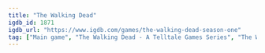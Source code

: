 ```yaml
---
title: "The Walking Dead"
igdb_id: 1871
igdb_url: "https://www.igdb.com/games/the-walking-dead-season-one"
tag: ["Main game", "The Walking Dead - A Telltale Games Series", "The Walking Dead", "Telltale Games", "Sony Computer Entertainment", "Point-and-click", "Adventure", "Single player", "Third person", "Action", "Horror", "Survival", "Drama"]
---
```

